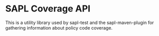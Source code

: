 # SAPL Coverage API

This is a utility library used by sapl-test and the sapl-maven-plugin for gathering information about policy code coverage.
